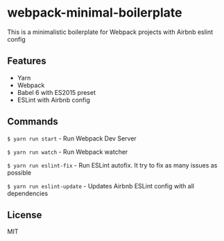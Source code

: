 # webpack-minimal-boilerplate
This is a minimalistic boilerplate for Webpack projects with Airbnb eslint config

## Features
- Yarn
- Webpack
- Babel 6 with ES2015 preset
- ESLint with Airbnb config

## Commands
`$ yarn run start` - Run Webpack Dev Server

`$ yarn run watch` - Run Webpack watcher

`$ yarn run eslint-fix` - Run ESLint autofix. It try to fix as many issues as possible

`$ yarn run eslint-update` - Updates Airbnb ESLint config with all dependencies

## License
MIT
